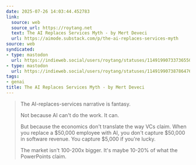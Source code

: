 ```yaml
---
date: 2025-07-26 14:03:44.452783
link:
  source: web
  source_url: https://roytang.net
  text: The AI Replaces Services Myth - by Mert Deveci
  url: https://aimode.substack.com/p/the-ai-replaces-services-myth
source: web
syndicated:
- type: mastodon
  url: https://indieweb.social/users/roytang/statuses/114919907337365508
- type: mastodon
  url: https://indieweb.social/users/roytang/statuses/114919907387864765
tags:
- genai
title: The AI Replaces Services Myth - by Mert Deveci
---
```


> The AI-replaces-services narrative is fantasy.
> 
> Not because AI can't do the work. It can.
> 
> But because the economics don't translate the way VCs claim. When you replace a $50,000 employee with AI, you don't capture $50,000 in software revenue. You capture $5,000 if you're lucky.
> 
> The market isn't 100-200x bigger. It's maybe 10-20% of what the PowerPoints claim.